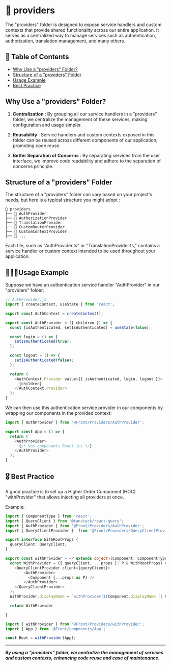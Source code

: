 # 📁 providers 

The "providers" folder is designed to expose service handlers and custom contexts that provide shared functionality across our entire application. It serves as a centralized way to manage services such as authentication, authorization, translation management, and many others.

## 📑 Table of Contents
  - [Why Use a "providers" Folder?](#folder-organization)
  - [Structure of a "providers" Folder](#structure)
  - [Usage Example](#usage)
  - [Best Practice](#best-practice)

## <span id="folder-organization">Why Use a "providers" Folder?</span>

1. **Centralization** : By grouping all our service handlers in a "providers" folder, we centralize the management of these services, making configuration and usage simpler.

2. **Reusability** : Service handlers and custom contexts exposed in this folder can be reused across different components of our application, promoting code reuse.

3. **Better Separation of Concerns** : By separating services from the user interface, we improve code readability and adhere to the separation of concerns principle.

## <span id="structure">Structure of a "providers" Folder</span>

The structure of a "providers" folder can vary based on your project's needs, but here is a typical structure you might adopt :

```
📁 providers
├── 📁 AuthProvider
├── 📁 AuthorizationProvider
├── 📁 TranslationProvider
├── 📁 CustomRouterProvider
├── 📁 CustomContextProvider
├── 📁 ...
```

Each file, such as "AuthProvider.ts" or "TranslationProvider.ts," contains a service handler or custom context intended to be used throughout your application.

## <span id="usage">🧑🏻‍💻Usage Example </span>

Suppose we have an authentication service handler "AuthProvider" in our "providers" folder:

```javascript
// AuthProvider.js
import { createContext, useState } from 'react';

export const AuthContext = createContext();

export const AuthProvider = ({ children }) => {
  const [isAuthenticated, setIsAuthenticated] = useState(false);

  const login = () => {
    setIsAuthenticated(true);
  };

  const logout = () => {
    setIsAuthenticated(false);
  };

  return (
    <AuthContext.Provider value={{ isAuthenticated, login, logout }}>
      {children}
    </AuthContext.Provider>
  );
}
```
We can then use this authentication service provider in our components by wrapping our components in the provided context:
```javascript
import { AuthProvider } from '@Front/Providers/AuthProvider';

export const App = () => {
  return (
    <AuthProvider>
      {/* Vos composants React ici */}
    </AuthProvider>
  );
}
```
## <span id="best-practice">🎖️ Best Practice</span>

A good practice is to set up a Higher Order Component (HOC) "withProvider" that allows injecting all providers at 
once.

Example:
```typescript
import { ComponentType } from 'react';
import { QueryClient } from '@tanstack/react-query';
import { AuthProvider } from '@Front/Providers/AuthProvider';
import { QueryClientProvider }  from '@Front/Providers/QueryClientProvider ';

export interface WithRootProps {
  queryClient: QueryClient;
}

export const withProvider = <P extends object>(Component: ComponentType<P>) => {
  const WithProvider = ({ queryClient, ...props }: P & WithRootProps) => (
    <QueryClientProvider client={queryClient}>
        <AuthProvider>
          <Component {...props as P} />
        </AuthProvider>
    </QueryClientProvider>
  );
  WithProvider.displayName = `withProvider(${Component.displayName || Component.name})`

  return WithProvider

}
```

```javascript
import { withProvider } from '@Front/Providers/withProvider';
import { App } from '@Front/components/App';

const Root = withProvider(App);
```

----------

***By using a "providers" folder, we centralize the management of services and custom contexts, enhancing code reuse and ease of maintenance.***
